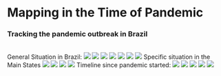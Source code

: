<h1>Mapping in the Time of Pandemic</h1>
<h3> Tracking the pandemic outbreak in Brazil</h3>
<br>
General Situation in Brazil:
<img src="https://github.com/Mjrovai/Python4DS/blob/master/20_Mapping_Covid19_Brazil/images/!BR-Evolution-linear.png"/>
<img src="https://github.com/Mjrovai/Python4DS/blob/master/20_Mapping_Covid19_Brazil/images/!BR-Evolution-log.png"/>
<img src="https://github.com/Mjrovai/Python4DS/blob/master/20_Mapping_Covid19_Brazil/images/!cv19_BR_CV_totalCases_last_updated.png"/>
<img src="https://github.com/Mjrovai/Python4DS/blob/master/20_Mapping_Covid19_Brazil/images/!cv19_BR_CV_CFR%5B%25%5D_last_updated.png"/>
<img src="https://github.com/Mjrovai/Python4DS/blob/master/20_Mapping_Covid19_Brazil/images/!cv19_BR_CV_TotalCases_per_1M_pop_last_updated.png"/>
<img src="https://github.com/Mjrovai/Python4DS/blob/master/20_Mapping_Covid19_Brazil/images/!cv19_BR_CV_Deaths_per_1M_pop_last_updated.png"/>
<img src="https://github.com/Mjrovai/Python4DS/blob/master/20_Mapping_Covid19_Brazil/images/!cv19_BR_last_updated.png"/>
Specific situation in the Main States
<img src="https://github.com/Mjrovai/Python4DS/blob/master/20_Mapping_Covid19_Brazil/images/!cv19_SP_last_updated.png"/>
<img src="https://github.com/Mjrovai/Python4DS/blob/master/20_Mapping_Covid19_Brazil/images/!cv19_RJ_last_updated.png"/>
<img src="https://github.com/Mjrovai/Python4DS/blob/master/20_Mapping_Covid19_Brazil/images/!cv19_MG_last_updated.png"/>
<img src="https://github.com/Mjrovai/Python4DS/blob/master/20_Mapping_Covid19_Brazil/images/!cv19_CE_last_updated.png"/>
Timeline since pandemic started:

<img src="https://github.com/Mjrovai/Python4DS/blob/master/20_Mapping_Covid19_Brazil/90_Videos_Out/BR_Covid-19_Timeline.mp4"/>
<img src="https://github.com/Mjrovai/Python4DS/blob/master/20_Mapping_Covid19_Brazil/90_Videos_Out/SP_Covid-19_Timeline.mp4"/>
<img src="https://github.com/Mjrovai/Python4DS/blob/master/20_Mapping_Covid19_Brazil/90_Videos_Out/RJ_Covid-19_Timeline.mp4"/>
<img src="https://github.com/Mjrovai/Python4DS/blob/master/20_Mapping_Covid19_Brazil/90_Videos_Out/MG_Covid-19_Timeline.mp4"/>
<img src="https://github.com/Mjrovai/Python4DS/blob/master/20_Mapping_Covid19_Brazil/90_Videos_Out/CE_Covid-19_Timeline.mp4"/>
<br>
